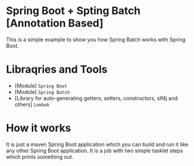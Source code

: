 # Spring Boot + Spting Batch [Annotation Based]

This is a simple example to show you how Spring Batch works with Spring Boot.

# Libraqries and Tools
* [Module] `Spring Boot`
* [Module] `Spring Batch`
* [Library for auto-generating getters, setters, constructors, slf4j and others] `Lombok`

# How it works
It is just a maven Spring Boot application which you can build and run it like any other Spring Boot application. It is 
a job with two simple tasklet steps which prints something out.
